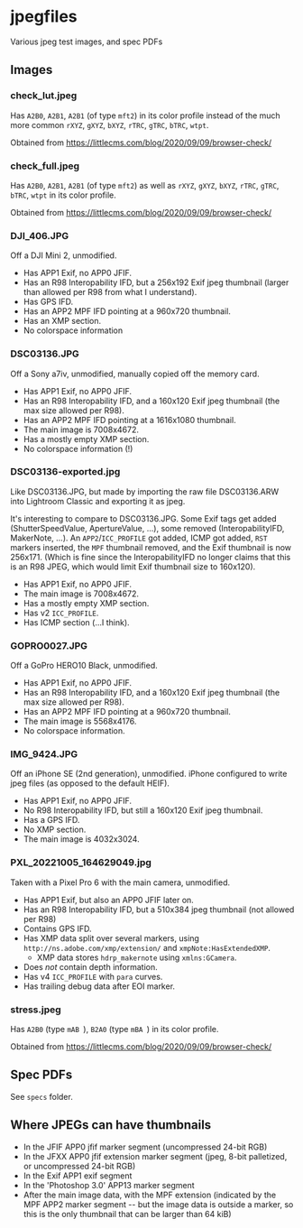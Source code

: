 jpegfiles
=========

Various jpeg test images, and spec PDFs

Images
------

### check\_lut.jpeg

Has `A2B0`, `A2B1`, `A2B1` (of type `mft2`) in its color profile instead of the
much more common `rXYZ`, `gXYZ`, `bXYZ`, `rTRC`, `gTRC`, `bTRC`, `wtpt`.

Obtained from https://littlecms.com/blog/2020/09/09/browser-check/

### check\_full.jpeg

Has `A2B0`, `A2B1`, `A2B1` (of type `mft2`) as well as
`rXYZ`, `gXYZ`, `bXYZ`, `rTRC`, `gTRC`, `bTRC`, `wtpt` in its color profile.

Obtained from https://littlecms.com/blog/2020/09/09/browser-check/

### DJI\_406.JPG

Off a DJI Mini 2, unmodified.

* Has APP1 Exif, no APP0 JFIF.
* Has an R98 Interopability IFD, but a 256x192 Exif jpeg thumbnail
  (larger than allowed per R98 from what I understand).
* Has GPS IFD.
* Has an APP2 MPF IFD pointing at a 960x720 thumbnail.
* Has an XMP section.
* No colorspace information

### DSC03136.JPG

Off a Sony a7iv, unmodified, manually copied off the memory card.

* Has APP1 Exif, no APP0 JFIF.
* Has an R98 Interopability IFD, and a 160x120 Exif jpeg thumbnail
  (the max size allowed per R98).
* Has an APP2 MPF IFD pointing at a 1616x1080 thumbnail.
* The main image is 7008x4672.
* Has a mostly empty XMP section.
* No colorspace information (!)

### DSC03136-exported.jpg

Like DSC03136.JPG, but made by importing the raw file DSC03136.ARW into
Lightroom Classic and exporting it as jpeg.

It's interesting to compare to DSC03136.JPG. Some Exif tags get added
(ShutterSpeedValue, ApertureValue, ...), some removed (InteropabilityIFD,
MakerNote, ...). An `APP2`/`ICC_PROFILE` got added, ICMP got added, `RST`
markers inserted, the `MPF` thumbnail removed, and the Exif thumbnail is
now 256x171. (Which is fine since the InteropabilityIFD no longer claims that
this is an R98 JPEG, which would limit Exif thumbnail size to 160x120).

* Has APP1 Exif, no APP0 JFIF.
* The main image is 7008x4672.
* Has a mostly empty XMP section.
* Has v2 `ICC_PROFILE`.
* Has ICMP section (...I think).


### GOPRO0027.JPG

Off a GoPro HERO10 Black, unmodified.

* Has APP1 Exif, no APP0 JFIF.
* Has an R98 Interopability IFD, and a 160x120 Exif jpeg thumbnail
  (the max size allowed per R98).
* Has an APP2 MPF IFD pointing at a 960x720 thumbnail.
* The main image is 5568x4176.
* No colorspace information.

### IMG\_9424.JPG

Off an iPhone SE (2nd generation), unmodified. iPhone configured to write
jpeg files (as opposed to the default HEIF).

* Has APP1 Exif, no APP0 JFIF.
* No R98 Interopability IFD, but still a 160x120 Exif jpeg thumbnail.
* Has a GPS IFD.
* No XMP section.
* The main image is 4032x3024.

### PXL\_20221005\_164629049.jpg

Taken with a Pixel Pro 6 with the main camera, unmodified.

* Has APP1 Exif, but also an APP0 JFIF later on.
* Has an R98 Interopability IFD, but a 510x384 jpeg thumbnail (not allowed
  per R98)
* Contains GPS IFD.
* Has XMP data split over several markers, using
  `http://ns.adobe.com/xmp/extension/` and `xmpNote:HasExtendedXMP`.
  * XMP data stores `hdrp_makernote` using `xmlns:GCamera`.
* Does _not_ contain depth information.
* Has v4 `ICC_PROFILE` with `para` curves.
* Has trailing debug data after EOI marker.

### stress.jpeg

Has `A2B0` (type `mAB `), `B2A0` (type `mBA `) in its color profile.

Obtained from https://littlecms.com/blog/2020/09/09/browser-check/

Spec PDFs
---------

See `specs` folder.


Where JPEGs can have thumbnails
-------------------------------

* In the JFIF APP0 jfif marker segment (uncompressed 24-bit RGB)
* In the JFXX APP0 jfif extension marker segment (jpeg, 8-bit palletized, or
  uncompressed 24-bit RGB)
* In the Exif APP1 exif segment
* In the 'Photoshop 3.0' APP13 marker segment
* After the main image data, with the MPF extension (indicated by the MPF APP2
  marker segment -- but the image data is outside a marker, so this is the
  only thumbnail that can be larger than 64 kiB)
